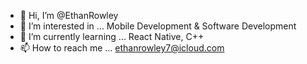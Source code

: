 - 👋 Hi, I’m @EthanRowley
- 👀 I’m interested in ... Mobile Development & Software Development 
- 🌱 I’m currently learning ... React Native, C++
- 📫 How to reach me ...
ethanrowley7@icloud.com

<!---
EthanRowley/EthanRowley is a ✨ special ✨ repository because its `README.md` (this file) appears on your GitHub profile.
You can click the Preview link to take a look at your changes.
--->
